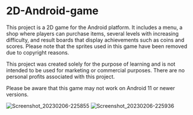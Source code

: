 # 2D-Android-game
                                                                                                                                                         
This project is a 2D game for the Android platform. It includes a menu, a shop where players can purchase items, several levels with increasing difficulty, and result boards that display achievements such as coins and scores. Please note that the sprites used in this game have been removed due to copyright reasons.

This project was created solely for the purpose of learning and is not intended to be used for marketing or commercial purposes. There are no personal profits associated with this project.

Please be aware that this game may not work on Android 11 or newer versions.

 ![Screenshot_20230206-225855](https://user-images.githubusercontent.com/39772964/217338593-c0addb53-6c0b-45d1-bdf2-11320573c983.png)
![Screenshot_20230206-225936](https://user-images.githubusercontent.com/39772964/217338814-af9f08af-9f87-4bee-9abc-0978bfcfe47c.png)
